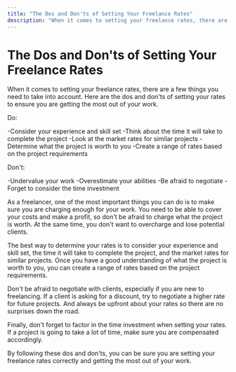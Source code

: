 ```yaml
---
title: "The Dos and Don'ts of Setting Your Freelance Rates"
description: "When it comes to setting your freelance rates, there are a few things you need to take into account."
---
```


# The Dos and Don'ts of Setting Your Freelance Rates

When it comes to setting your freelance rates, there are a few things you need to take into account. Here are the dos and don'ts of setting your rates to ensure you are getting the most out of your work.

Do:

-Consider your experience and skill set
-Think about the time it will take to complete the project
-Look at the market rates for similar projects
-Determine what the project is worth to you
-Create a range of rates based on the project requirements

Don't:

-Undervalue your work
-Overestimate your abilities
-Be afraid to negotiate
-Forget to consider the time investment

As a freelancer, one of the most important things you can do is to make sure you are charging enough for your work. You need to be able to cover your costs and make a profit, so don't be afraid to charge what the project is worth. At the same time, you don't want to overcharge and lose potential clients.

The best way to determine your rates is to consider your experience and skill set, the time it will take to complete the project, and the market rates for similar projects. Once you have a good understanding of what the project is worth to you, you can create a range of rates based on the project requirements.

Don't be afraid to negotiate with clients, especially if you are new to freelancing. If a client is asking for a discount, try to negotiate a higher rate for future projects. And always be upfront about your rates so there are no surprises down the road.

Finally, don't forget to factor in the time investment when setting your rates. If a project is going to take a lot of time, make sure you are compensated accordingly.

By following these dos and don'ts, you can be sure you are setting your freelance rates correctly and getting the most out of your work.
